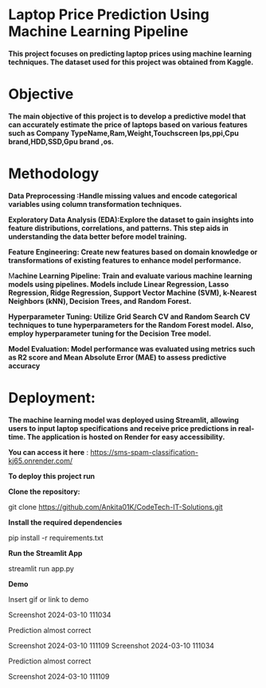
# **Laptop Price Prediction Using Machine Learning Pipeline**

**This project focuses on predicting laptop prices using machine learning techniques. The dataset used for this project was obtained from Kaggle.**

# **Objective**

**The main objective of this project is to develop a predictive model that can accurately estimate the price of laptops based on various features such as Company TypeName,Ram,Weight,Touchscreen Ips,ppi,Cpu brand,HDD,SSD,Gpu brand ,os.**

# **Methodology**

**Data Preprocessing :Handle missing values and encode categorical variables using column transformation techniques.**

**Exploratory Data Analysis (EDA):Explore the dataset to gain insights into feature distributions, correlations, and patterns. This step aids in understanding the data better before model training.**

**Feature Engineering: Create new features based on domain knowledge or transformations of existing features to enhance model performance.**

M**achine Learning Pipeline: Train and evaluate various machine learning models using pipelines. Models include Linear Regression, Lasso Regression, Ridge Regression, Support Vector Machine (SVM), k-Nearest Neighbors (kNN), Decision Trees, and Random Forest.**

**Hyperparameter Tuning: Utilize Grid Search CV and Random Search CV techniques to tune hyperparameters for the Random Forest model. Also, employ hyperparameter tuning for the Decision Tree model.**

**Model Evaluation: Model performance was evaluated using metrics such as R2 score and Mean Absolute Error (MAE) to assess predictive accuracy**

# **Deployment:**

**The machine learning model was deployed using Streamlit, allowing users to input laptop specifications and receive price predictions in real-time. The application is hosted on Render for easy accessibility.**

**You can access it here** : https://sms-spam-classification-kj65.onrender.com/

**To deploy this project run**

**Clone the repository:**

  git clone https://github.com/Ankita01K/CodeTech-IT-Solutions.git
  
**Install the required dependencies**

  pip install -r requirements.txt
  
**Run the Streamlit App**

  streamlit run app.py
  
**Demo**

Insert gif or link to demo

Screenshot 2024-03-10 111034

Prediction almost correct

Screenshot 2024-03-10 111109
Screenshot 2024-03-10 111034

Prediction almost correct

Screenshot 2024-03-10 111109
